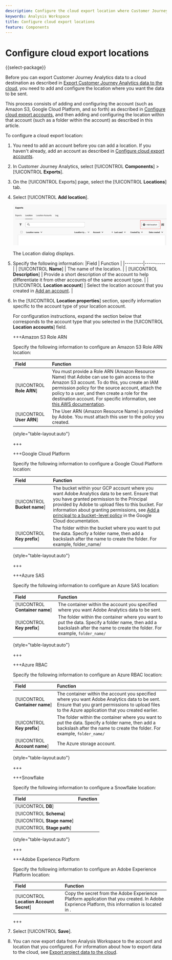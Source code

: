 ```yaml
---
description: Configure the cloud export location where Customer Journey Analytics data can be sent
keywords: Analysis Workspace
title: Configure cloud export locations
feature: Components
---
```

# Configure cloud export locations

{{select-package}}

Before you can export Customer Journey Analytics data to a cloud destination as described in [Export Customer Journey Analytics data to the cloud](/help/analysis-workspace/export/export-cloud.md), you need to add and configure the location where you want the data to be sent. 

This process consists of adding and configuring the account (such as Amazon S3, Google Cloud Platform, and so forth) as described in [Configure cloud export accounts](/help/components/exports/cloud-export-accounts.md), and then adding and configuring the location within that account (such as a folder within the account) as described in this article.

To configure a cloud export location:

1. You need to add an account before you can add a location. If you haven't already, add an account as described in [Configure cloud export accounts](/help/components/exports/cloud-export-accounts.md).
1. In Customer Journey Analytics, select [!UICONTROL **Components**] > [!UICONTROL **Exports**].
1. On the [!UICONTROL Exports] page, select the [!UICONTROL **Locations**] tab.
1. Select [!UICONTROL **Add location**]. 
   
   ![add location button](assets/location-add.png)

   The Location dialog displays.

1. Specify the following information:
   |Field | Function | 
   |---------|----------|
   | [!UICONTROL **Name**] | The name of the location.  | 
   | [!UICONTROL **Description**] | Provide a short description of the account to help differentiate it from other accounts of the same account type. |
   | [!UICONTROL **Location account**] | Select the location account that you created in [Add an account](#add-an-account). | 

1. In the [!UICONTROL **Location properties**] section, specify information specific to the account type of your location account.  

   For configuration instructions, expand the section below that corresponds to the account type that you selected in the [!UICONTROL **Location accounts**] field. 

   +++Amazon S3 Role ARN

      Specify the following information to configure an Amazon S3 Role ARN location:

      <!-- still need to update; can't create S3 role ARN account -->

      |Field | Function | 
      |---------|----------|
      | [!UICONTROL **Role ARN**] | You must provide a Role ARN (Amazon Resource Name) that Adobe can use to gain access to the Amazon S3 account. To do this, you create an IAM permission policy for the source account, attach the policy to a user, and then create a role for the destination account. For specific information, see [this AWS documentation](https://aws.amazon.com/premiumsupport/knowledge-center/cross-account-access-iam/). | 
      | [!UICONTROL **User ARN**] | The User ARN (Amazon Resource Name) is provided by Adobe. You must attach this user to the policy you created. | 

      {style="table-layout:auto"}

   +++

   +++Google Cloud Platform

      Specify the following information to configure a Google Cloud Platform location:

      <!-- still need to update; can't create GCP account -->

      |Field | Function | 
      |---------|----------|
      | [!UICONTROL **Bucket name**] | The bucket within your GCP account where you want Adobe Analytics data to be sent. Ensure that you have granted permission to the Principal provided by Adobe to upload files to this bucket. For information about granting permissions, see [Add a principal to a bucket-level policy](https://cloud.google.com/storage/docs/access-control/using-iam-permissions#bucket-add) in the Google Cloud documentation.|  
      | [!UICONTROL **Key prefix**] | The folder within the bucket where you want to put the data. Specify a folder name, then add a backslash after the name to create the folder. For example, folder_name/ | 

      {style="table-layout:auto"}
   
   +++

   +++Azure SAS

      Specify the following information to configure an Azure SAS location:

      |Field | Function | 
      |---------|----------|
      | [!UICONTROL **Container name**] | The container within the account you specified where you want Adobe Analytics data to be sent. | 
      | [!UICONTROL **Key prefix**] | The folder within the container where you want to put the data. Specify a folder name, then add a backslash after the name to create the folder. For example, `folder_name/` | 

      {style="table-layout:auto"}

   +++   

   +++Azure RBAC

      Specify the following information to configure an Azure RBAC location:

      |Field | Function | 
      |---------|----------|
      | [!UICONTROL **Container name**] | The container within the account you specified where you want Adobe Analytics data to be sent. Ensure that you grant permissions to upload files to the Azure application that you created earlier. | 
      | [!UICONTROL **Key prefix**] | The folder within the container where you want to put the data. Specify a folder name, then add a backslash after the name to create the folder. For example, `folder_name/` |
      | [!UICONTROL **Account name**] | The Azure storage account. | 

      {style="table-layout:auto"}

   +++

   +++Snowflake

      Specify the following information to configure a Snowflake location:

      |Field | Function | 
      |---------|----------|
      | [!UICONTROL **DB**] | <!--add info --> | 
      | [!UICONTROL **Schema**] | <!--add info --> | 
      | [!UICONTROL **Stage name**] | <!--add info --> | 
      | [!UICONTROL **Stage path**] | <!--add info --> | 

      {style="table-layout:auto"}

   +++

   +++Adobe Experience Platform

      Specify the following information to configure an Adobe Experience Platform location:

      <!-- still need to update; can't create AEP account -->

      |Field | Function | 
      |---------|----------|
      | [!UICONTROL **Location Account Secret**] | Copy the secret from the Adobe Experience Platform application that you created. In Adobe Exprience Platform, this information is located in <!--add link to AEP docs -->. | 

   +++

1. Select [!UICONTROL **Save**].

1. You can now export data from Analysis Workspace to the account and location that you configured. For information about how to export data to the cloud, see [Export project data to the cloud](/help/analysis-workspace/export/export-cloud.md).